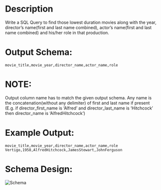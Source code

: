 # Description

Write a SQL Query to find those lowest duration movies along with the year, director’s name(first and last name combined), actor’s name(first and last name combined) and his/her role in that production.

# Output Schema:

```
movie_title,movie_year,director_name,actor_name,role
```

# NOTE:

Output column name has to match the given output schema.
Any name is the concatenation(without any delimiter) of first and last name if present
(E.g. if director_first_name is ‘Alfred’ and director_last_name is ‘Hitchcock’ then director_name is ‘AlfredHitchcock’)

# Example Output:

```
movie_title,movie_year,director_name,actor_name,role
Vertigo,1958,AlfredHitchcock,JamesStewart,JohnFerguson
```

# Schema Design:

![Schema](https://s3-us-west-2.amazonaws.com/ib-assessment-tests/problem_images/sql_course.jpg)
